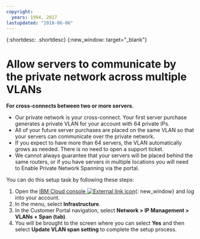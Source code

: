 ```yaml
---
copyright:
  years: 1994, 2017
lastupdated: "2018-06-06"
---
```

{:shortdesc: .shortdesc}
{:new_window: target="_blank"}

# Allow servers to communicate by the private network across multiple VLANs

**For cross-connects between two or more servers.**

 * Our private network is your cross-connect. Your first server purchase generates a private VLAN for your account with 64 private IPs.
 * All of your future server purchases are placed on the same VLAN so that your servers can communicate over the private network.
 * If you expect to have more than 64 servers, the VLAN automatically grows as needed. There is no need to open a support ticket.
 * We cannot always guarantee that your servers will be placed behind the same routers, or if you have servers in multiple locations you will need to Enable Private Network Spanning via the portal.

You can do this setup task by following these steps:
1. Open the [IBM Cloud console ![External link icon](../../icons/launch-glyph.svg "External link icon")](https://control.bluemix.net/){: new_window} and log into your account.
2. In the menu, select **Infrastructure**. 
3. In the Customer Portal navigation, select **Network > IP Management > VLANs + Span (tab)**.
4. You will be brought to the screen where you can select **Yes** and then select **Update VLAN span setting** to complete the setup process.
